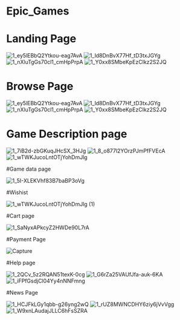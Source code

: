 # Epic_Games

# Landing Page

![1_ey5lEBbQ2Ytkou-eag7AvA](https://user-images.githubusercontent.com/95916859/150792813-253efbb0-cdd3-401d-9d34-079dd90bcb92.png)
![1_ld8DnBvX77Hf_tD3txJGYg](https://user-images.githubusercontent.com/95916859/150792847-52f05ed5-a1d6-4c51-b01a-2c0c78dfa106.png)
![1_nXluTgGs70cl1_cmHpPrpA](https://user-images.githubusercontent.com/95916859/150792882-1978d78f-868a-450a-987d-63fd6855f83f.png)
![1_Y0xx8SMbeKpEzCIkz2S2JQ](https://user-images.githubusercontent.com/95916859/150792889-99d4ef7e-08e9-413a-bf80-20655779f091.png)

# Browse Page

![1_ey5lEBbQ2Ytkou-eag7AvA](https://user-images.githubusercontent.com/95916859/150793162-2bbd90dc-bf13-497a-8072-03d57fc167e9.png)
![1_ld8DnBvX77Hf_tD3txJGYg](https://user-images.githubusercontent.com/95916859/150793166-8e26b0ba-65e8-4e89-a74f-394c26f88b68.png)
![1_nXluTgGs70cl1_cmHpPrpA](https://user-images.githubusercontent.com/95916859/150793169-f182995f-2cb1-4897-8d95-59b9f555d318.png)
![1_Y0xx8SMbeKpEzCIkz2S2JQ](https://user-images.githubusercontent.com/95916859/150793174-79b65689-8cdb-4e0b-a450-cfa1187111ff.png)


# Game Description page 

![1_7iB2d-zbGKuqJHcSX_3HJg](https://user-images.githubusercontent.com/95916859/150793701-1c4a25d1-ee88-4ac4-91d8-7c875dffd977.png)
![1_8_o877l2YOrzPJmPfFVEcA](https://user-images.githubusercontent.com/95916859/150793702-d7515150-6d47-4928-bfc5-7b52750b9db0.png)
![1_wTWKJucoLntOTjYohDmJlg](https://user-images.githubusercontent.com/95916859/150793712-ab14e0f4-a067-4429-9858-cd6b79ffd334.png)

#Game data page 

![1_5I-XLEKVhf83B7baBP3oVg](https://user-images.githubusercontent.com/95916859/150794028-b3fbb1d0-bb4e-49fd-9168-f8a32caff1c9.png)

#Wishist

![1_wTWKJucoLntOTjYohDmJlg (1)](https://user-images.githubusercontent.com/95916859/150794647-8d494096-c030-4bf7-afb9-cea03a131a90.png)

#Cart page

![1_SaNyxAPkcyZ2HWDe90L7rA](https://user-images.githubusercontent.com/95916859/150794782-d1aa99f3-9404-4ce2-adb1-4f32e73c1579.png)

#Payment Page

![Capture](https://user-images.githubusercontent.com/95916859/150795891-6a37fa83-e098-4a05-b41b-e4b35316c79e.PNG)

#Help page

![1_2QCv_5z2RQAN51texK-0cg](https://user-images.githubusercontent.com/95916859/150796262-5af63cdc-4fb6-4950-8bd6-b5881ee7d9da.png)
![1_G6rZa25VAUfJfa-auk-6KA](https://user-images.githubusercontent.com/95916859/150796272-7dec42a3-2697-40a1-9f4d-339758a44267.png)
![1_iFPfGsdjCl04Yy4nNNFmng](https://user-images.githubusercontent.com/95916859/150796275-8b16f8c8-a748-435e-99d5-76de45be62ac.png)

#News Page

![1_HCJFkLGy1qbb-g26yng2wQ](https://user-images.githubusercontent.com/95916859/150796570-dbc90473-814c-4641-b8e6-828eaff8df92.png)
![1_rUZ8MWNCDHY6ziy6jVvVgg](https://user-images.githubusercontent.com/95916859/150796579-94da318b-6384-4297-b21b-d7110e2bf3db.png)
![1_W9xnLAudajJLLC6hFsSZRA](https://user-images.githubusercontent.com/95916859/150796584-268d7a70-cf5b-4358-b029-001e7693c3b5.png)
